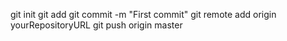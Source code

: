 git init
git add
git commit -m "First commit"
git remote add origin yourRepositoryURL
git push origin master

